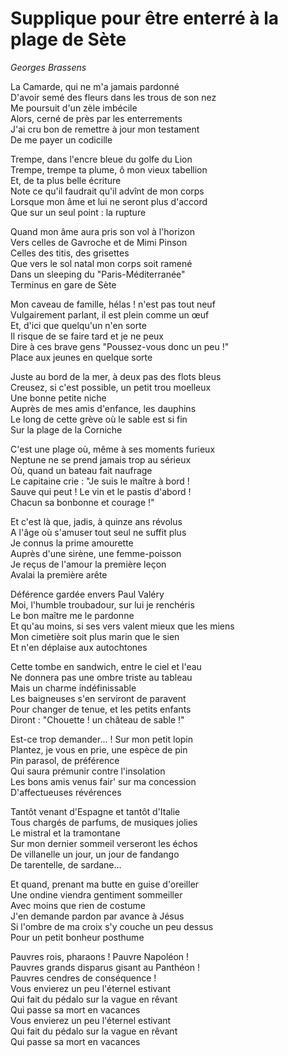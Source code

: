 # Supplique pour être enterré à la plage de Sète

*Georges Brassens*

La Camarde, qui ne m'a jamais pardonné<br>
D'avoir semé des fleurs dans les trous de son nez<br>
Me poursuit d'un zèle imbécile<br>
Alors, cerné de près par les enterrements<br>
J'ai cru bon de remettre à jour mon testament<br>
De me payer un codicille<br>

Trempe, dans l'encre bleue du golfe du Lion<br>
Trempe, trempe ta plume, ô mon vieux tabellion<br>
Et, de ta plus belle écriture<br>
Note ce qu'il faudrait qu'il advînt de mon corps<br>
Lorsque mon âme et lui ne seront plus d'accord<br>
Que sur un seul point : la rupture<br>

Quand mon âme aura pris son vol à l'horizon<br>
Vers celles de Gavroche et de Mimi Pinson<br>
Celles des titis, des grisettes<br>
Que vers le sol natal mon corps soit ramené<br>
Dans un sleeping du "Paris-Méditerranée"<br>
Terminus en gare de Sète<br>

Mon caveau de famille, hélas ! n'est pas tout neuf<br>
Vulgairement parlant, il est plein comme un œuf<br>
Et, d'ici que quelqu'un n'en sorte<br>
Il risque de se faire tard et je ne peux<br>
Dire à ces brave gens "Poussez-vous donc un peu !"<br>
Place aux jeunes en quelque sorte<br>

Juste au bord de la mer, à deux pas des flots bleus<br>
Creusez, si c'est possible, un petit trou moelleux<br>
Une bonne petite niche<br>
Auprès de mes amis d'enfance, les dauphins<br>
Le long de cette grève où le sable est si fin<br>
Sur la plage de la Corniche<br>

C'est une plage où, même à ses moments furieux<br>
Neptune ne se prend jamais trop au sérieux<br>
Où, quand un bateau fait naufrage<br>
Le capitaine crie : "Je suis le maître à bord !<br>
Sauve qui peut ! Le vin et le pastis d'abord !<br>
Chacun sa bonbonne et courage !"<br>

Et c'est là que, jadis, à quinze ans révolus<br>
A l'âge où s'amuser tout seul ne suffit plus<br>
Je connus la prime amourette<br>
Auprès d'une sirène, une femme-poisson<br>
Je reçus de l'amour la première leçon<br>
Avalai la première arête<br>

Déférence gardée envers Paul Valéry<br>
Moi, l'humble troubadour, sur lui je renchéris<br>
Le bon maître me le pardonne<br>
Et qu'au moins, si ses vers valent mieux que les miens<br>
Mon cimetière soit plus marin que le sien<br>
Et n'en déplaise aux autochtones<br>

Cette tombe en sandwich, entre le ciel et l'eau<br>
Ne donnera pas une ombre triste au tableau<br>
Mais un charme indéfinissable<br>
Les baigneuses s'en serviront de paravent<br>
Pour changer de tenue, et les petits enfants<br>
Diront : "Chouette ! un château de sable !"<br>

Est-ce trop demander... ! Sur mon petit lopin<br>
Plantez, je vous en prie, une espèce de pin<br>
Pin parasol, de préférence<br>
Qui saura prémunir contre l'insolation<br>
Les bons amis venus fair' sur ma concession<br>
D'affectueuses révérences<br>

Tantôt venant d'Espagne et tantôt d'Italie<br>
Tous chargés de parfums, de musiques jolies<br>
Le mistral et la tramontane<br>
Sur mon dernier sommeil verseront les échos<br>
De villanelle un jour, un jour de fandango<br>
De tarentelle, de sardane...<br>

Et quand, prenant ma butte en guise d'oreiller<br>
Une ondine viendra gentiment sommeiller<br>
Avec moins que rien de costume<br>
J'en demande pardon par avance à Jésus<br>
Si l'ombre de ma croix s'y couche un peu dessus<br>
Pour un petit bonheur posthume<br>

Pauvres rois, pharaons ! Pauvre Napoléon !<br>
Pauvres grands disparus gisant au Panthéon !<br>
Pauvres cendres de conséquence !<br>
Vous envierez un peu l'éternel estivant<br>
Qui fait du pédalo sur la vague en rêvant<br>
Qui passe sa mort en vacances<br>
Vous envierez un peu l'éternel estivant<br>
Qui fait du pédalo sur la vague en rêvant<br>
Qui passe sa mort en vacances